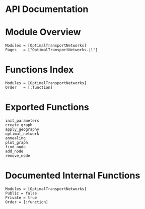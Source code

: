 # API Documentation

# Module Overview

```@autodocs
Modules = [OptimalTransportNetworks]
Pages   = ["OptimalTransportNetworks.jl"]
```

# Functions Index

```@index
Modules = [OptimalTransportNetworks]
Order   = [:function]
```

# Exported Functions

```@docs
init_parameters
create_graph
apply_geography
optimal_network
annealing
plot_graph
find_node
add_node
remove_node
```

# Documented Internal Functions

```@autodocs
Modules = [OptimalTransportNetworks]
Public = false
Private = true
Order = [:function]
```